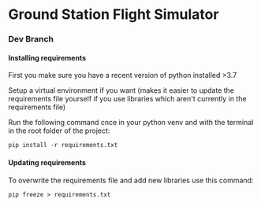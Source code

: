 # Ground Station Flight Simulator
### Dev Branch
#### Installing requirements
First you make sure you have a recent version of python installed >3.7

Setup a virtual environment if you want (makes it easier to update the requirements file yourself if you use libraries which aren't currently in the requirements file)

Run the following command cnce in your python venv and with the terminal in the root folder of the project:

`pip install -r requirements.txt`

#### Updating requirements

To overwrite the requirements file and add new libraries use this command:

`pip freeze > requirements.txt`
